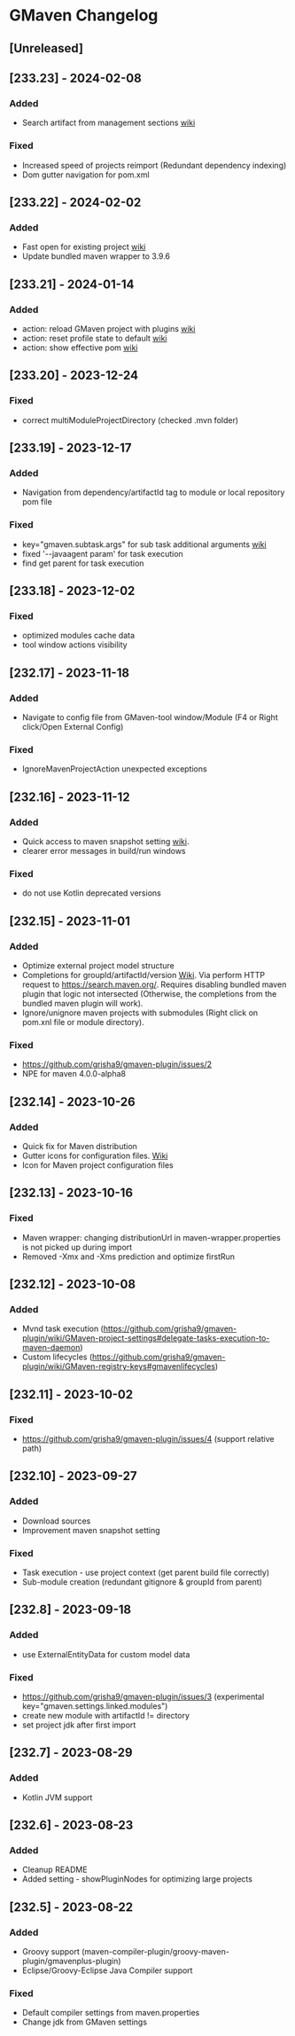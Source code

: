 # GMaven Changelog

## [Unreleased]

## [233.23] - 2024-02-08
### Added
- Search artifact from management sections [wiki](https://github.com/grisha9/gmaven-plugin/wiki/Actions#search-by-artifactid-from-dependencymanagement-and-pluginmanagement-sections)
### Fixed
- Increased speed of projects reimport (Redundant dependency indexing)
- Dom gutter navigation for pom.xml

## [233.22] - 2024-02-02
### Added
- Fast open for existing project [wiki](https://github.com/grisha9/gmaven-plugin/wiki/GMaven-registry-keys#gmavenfastopenproject)
- Update bundled maven wrapper to 3.9.6

## [233.21] - 2024-01-14
### Added
- action: reload GMaven project with plugins [wiki](https://github.com/grisha9/gmaven-plugin/wiki/Actions#reload-gmaven-project-with-plugins)
- action: reset profile state to default [wiki](https://github.com/grisha9/gmaven-plugin/wiki/Actions#reset-profile-state-to-default)
- action: show effective pom  [wiki](https://github.com/grisha9/gmaven-plugin/wiki/Actions#show-effective-pom)

## [233.20] - 2023-12-24
### Fixed
- correct multiModuleProjectDirectory (checked .mvn folder)

## [233.19] - 2023-12-17
### Added
- Navigation from dependency/artifactId tag to module or local repository pom file
### Fixed
- key="gmaven.subtask.args" for sub task additional arguments [wiki](https://github.com/grisha9/gmaven-plugin/wiki/GMaven-registry-keys#gmavensubtaskargs)
- fixed '--javaagent param' for task execution
- find get parent for task execution

## [233.18] - 2023-12-02
### Fixed
- optimized modules cache data
- tool window actions visibility

## [232.17] - 2023-11-18
### Added
- Navigate to config file from GMaven-tool window/Module (F4 or Right click/Open External Config)
### Fixed
- IgnoreMavenProjectAction unexpected exceptions

## [232.16] - 2023-11-12
### Added
- Quick access to maven snapshot setting [wiki](https://github.com/grisha9/gmaven-plugin/wiki/GMaven-project-settings#update-snapshot-mode).
- clearer error messages in build/run windows
### Fixed
- do not use Kotlin deprecated versions

## [232.15] - 2023-11-01
### Added
- Optimize external project model structure
- Completions for groupId/artifactId/version [Wiki](https://github.com/grisha9/gmaven-plugin/wiki/Completions). Via perform HTTP request to https://search.maven.org/. Requires disabling bundled maven plugin that logic not intersected (Otherwise, the completions from the bundled maven plugin will work).
- Ignore/unignore maven projects with submodules (Right click on pom.xnl file or module directory).

### Fixed
- https://github.com/grisha9/gmaven-plugin/issues/2
- NPE for maven 4.0.0-alpha8

## [232.14] - 2023-10-26
### Added
- Quick fix for Maven distribution
- Gutter icons for configuration files. [Wiki](https://github.com/grisha9/gmaven-plugin/wiki/GMaven-registry-keys#gmavengutterannotation)   
- Icon for Maven project configuration files

## [232.13] - 2023-10-16

### Fixed
- Maven wrapper: changing distributionUrl in maven-wrapper.properties is not picked up during import
- Removed -Xmx and -Xms prediction and optimize firstRun

## [232.12] - 2023-10-08

### Added
- Mvnd task execution (https://github.com/grisha9/gmaven-plugin/wiki/GMaven-project-settings#delegate-tasks-execution-to-maven-daemon)
- Custom lifecycles (https://github.com/grisha9/gmaven-plugin/wiki/GMaven-registry-keys#gmavenlifecycles)

## [232.11] - 2023-10-02

### Fixed
- https://github.com/grisha9/gmaven-plugin/issues/4 (support relative path)

## [232.10] - 2023-09-27

### Added
- Download sources
- Improvement maven snapshot setting

### Fixed
- Task execution - use project context (get parent build file correctly)
- Sub-module creation (redundant gitignore & groupId from parent)

## [232.8] - 2023-09-18

### Added
- use ExternalEntityData for custom model data

### Fixed
- https://github.com/grisha9/gmaven-plugin/issues/3 (experimental key="gmaven.settings.linked.modules")
- create new module with artifactId != directory
- set project jdk after first import

## [232.7] - 2023-08-29

### Added
- Kotlin JVM support


## [232.6] - 2023-08-23

### Added
- Cleanup README
- Added setting - showPluginNodes for optimizing large projects

## [232.5] - 2023-08-22

### Added
- Groovy support (maven-compiler-plugin/groovy-maven-plugin/gmavenplus-plugin)
- Eclipse/Groovy-Eclipse Java Compiler support

### Fixed
- Default compiler settings from maven.properties
- Change jdk from GMaven settings